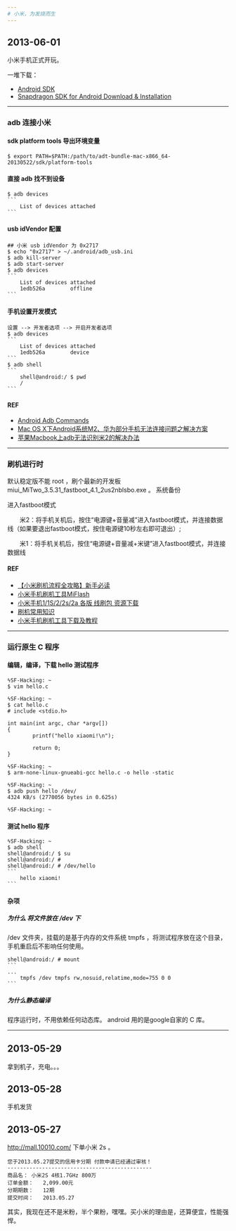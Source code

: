 ```yaml
---
# 小米，为发烧而生
---
```


## 2013-06-01
小米手机正式开玩。

一堆下载：

* [Android SDK](http://developer.android.com/sdk/index.html)
* [Snapdragon SDK for Android Download & Installation](https://developer.qualcomm.com/mobile-development/mobile-technologies/snapdragon-sdk-android/download)

---
### adb 连接小米
#### sdk platform tools 导出环境变量
    $ export PATH=$PATH:/path/to/adt-bundle-mac-x866_64-20130522/sdk/platform-tools
#### 直接 adb 找不到设备
    $ adb devices
    ```
        List of devices attached
    ```
#### usb idVendor 配置
    ## 小米 usb idVendor 为 0x2717
    $ echo "0x2717" > ~/.android/adb_usb.ini
    $ adb kill-server
    $ adb start-server
    $ adb devices
    ```
        List of devices attached
        1edb526a        offline
    ```
#### 手机设置开发模式
    设置 --> 开发者选项 --> 开启开发者选项
    $ adb devices
    ```
        List of devices attached
        1edb526a        device
    ```
    $ adb shell
    ```
        shell@android:/ $ pwd 
        /
    ```
#### REF
* [Android Adb Commands](http://adbshell.com/)
* [Mac OS X下Android系统M2、华为部分手机无法连接问题之解决方案](http://blog.csdn.net/esonpo/article/details/8798594)
* [苹果Macbook上adb无法识别米2的解决办法](http://blog.tisa7.com/tech/solve_the_problem_of_debug_mi2_in_mac_os.html)

---
### 刷机进行时
默认稳定版不能 root ，刷个最新的开发板 miui_MiTwo_3.5.31_fastboot_4.1_2us2nblsbo.exe 。
系统备份

进入fastboot模式

　　米2：将手机关机后，按住“电源键+音量减”进入fastboot模式，并连接数据线（如果要退出fastboot模式，按住电源键10秒左右即可退出）;

　　米1：将手机关机后，按住“电源键+音量减+米键”进入fastboot模式，并连接数据线

#### REF
* [【小米刷机流程全攻略】新手必读](http://www.xiaomi.cn/content-19-10673-1.html)
* [小米手机刷机工具MiFlash](http://www.xiaomi.cn/content-55-2559-1.html)
* [小米手机1/1S/2/2s/2a 各版 线刷包 资源下载](http://bbs.xiaomi.cn/thread-7084703-1-1.html)
* [刷机常用知识](http://bbs.xiaomi.cn/thread-4313759-1-1.html)
* [小米手机刷机工具下载及教程](http://www.xiaomi.cn/content-19-12884-1.html)

---
### 运行原生 C 程序
#### 编辑，编译，下载 hello 测试程序
    ϟSF-Hacking: ~
    $ vim hello.c 
    
    ϟSF-Hacking: ~
    $ cat hello.c    
    # include <stdio.h>
    
    int main(int argc, char *argv[])
    {
            printf("hello xiaomi!\n");
    
            return 0;
    }
    
    ϟSF-Hacking: ~
    $ arm-none-linux-gnueabi-gcc hello.c -o hello -static
    
    ϟSF-Hacking: ~
    $ adb push hello /dev/                               
    4324 KB/s (2770056 bytes in 0.625s)
    
    ϟSF-Hacking: ~
#### 测试 hello 程序
    ϟSF-Hacking: ~
    $ adb shell
    shell@android:/ $ su
    shell@android:/ #
    shell@android:/ # /dev/hello
    ```
        hello xiaomi! 
    ```
#### 杂项
##### 为什么 将文件放在 /dev 下 
/dev 文件夹，挂载的是基于内存的文件系统 tmpfs ，将测试程序放在这个目录，手机重启后不影响任何使用。

    shell@android:/ # mount
    ```
    ...
        tmpfs /dev tmpfs rw,nosuid,relatime,mode=755 0 0
    ```
##### 为什么静态编译
程序运行时，不用依赖任何动态库。 android 用的是google自家的 C 库。

---
## 2013-05-29
拿到机子，充电。。。
## 2013-05-28
手机发货
## 2013-05-27
http://mall.10010.com/ 下单小米 2s 。

    您于2013.05.27提交的信用卡分期 付款申请已经通过审核！
    ----------------------------------------------
    商品名： 小米2S 4核1.7GHz 800万
    订单金额：   2,099.00元
    分期期数：   12期
    提交时间：   2013.05.27

其实，我现在还不是米粉，半个果粉，嘿嘿。买小米的理由是，还算便宜，性能强悍。